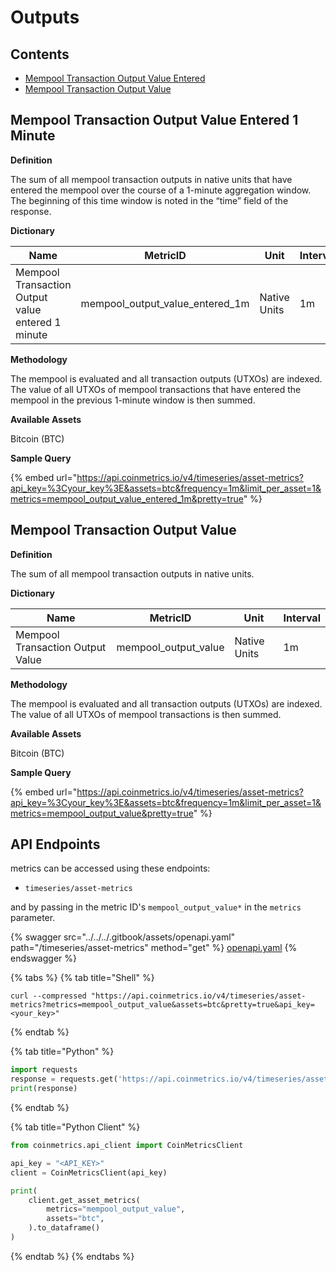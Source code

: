 # Outputs

## Contents

* [Mempool Transaction Output Value Entered](outputs.md#mempool\_output\_value)
* [Mempool Transaction Output Value](outputs.md#mempool\_output\_value\_entered)

## Mempool Transaction Output Value Entered 1 Minute <a href="#mempool_output_value_entered" id="mempool_output_value_entered"></a>

**Definition**

The sum of all mempool transaction outputs in native units that have entered the mempool over the course of a 1-minute aggregation window. The beginning of this time window is noted in the “time” field of the response.

**Dictionary**

| Name                                              | MetricID                            | Unit         | Interval |
| ------------------------------------------------- | ----------------------------------- | ------------ | -------- |
| Mempool Transaction Output value entered 1 minute | mempool\_output\_value\_entered\_1m | Native Units | 1m       |

**Methodology**

The mempool is evaluated and all transaction outputs (UTXOs) are indexed. The value of all UTXOs of mempool transactions that have entered the mempool in the previous 1-minute window is then summed.

**Available Assets**

Bitcoin (BTC)

**Sample Query**

{% embed url="https://api.coinmetrics.io/v4/timeseries/asset-metrics?api_key=%3Cyour_key%3E&assets=btc&frequency=1m&limit_per_asset=1&metrics=mempool_output_value_entered_1m&pretty=true" %}

## Mempool Transaction Output Value <a href="#mempool_output_value" id="mempool_output_value"></a>

**Definition**

The sum of all mempool transaction outputs in native units.

**Dictionary**

| Name                             | MetricID               | Unit         | Interval |
| -------------------------------- | ---------------------- | ------------ | -------- |
| Mempool Transaction Output Value | mempool\_output\_value | Native Units | 1m       |

**Methodology**

The mempool is evaluated and all transaction outputs (UTXOs) are indexed. The value of all UTXOs of mempool transactions is then summed.

**Available Assets**

Bitcoin (BTC)

**Sample Query**

{% embed url="https://api.coinmetrics.io/v4/timeseries/asset-metrics?api_key=%3Cyour_key%3E&assets=btc&frequency=1m&limit_per_asset=1&metrics=mempool_output_value&pretty=true" %}

## API Endpoints

metrics can be accessed using these endpoints:

* `timeseries/asset-metrics`

and by passing in the metric ID's `mempool_output_value*` in the `metrics` parameter.

{% swagger src="../../../.gitbook/assets/openapi.yaml" path="/timeseries/asset-metrics" method="get" %}
[openapi.yaml](../../../.gitbook/assets/openapi.yaml)
{% endswagger %}

{% tabs %}
{% tab title="Shell" %}
```shell
curl --compressed "https://api.coinmetrics.io/v4/timeseries/asset-metrics?metrics=mempool_output_value&assets=btc&pretty=true&api_key=<your_key>"
```
{% endtab %}

{% tab title="Python" %}
```python
import requests
response = requests.get('https://api.coinmetrics.io/v4/timeseries/asset-metrics?metrics=mempool_output_value&assets=btc&pretty=true&api_key=<your_key>').json()
print(response)
```
{% endtab %}

{% tab title="Python Client" %}
```python
from coinmetrics.api_client import CoinMetricsClient

api_key = "<API_KEY>"
client = CoinMetricsClient(api_key)

print(
    client.get_asset_metrics(
        metrics="mempool_output_value", 
        assets="btc",
    ).to_dataframe()
)
```
{% endtab %}
{% endtabs %}
